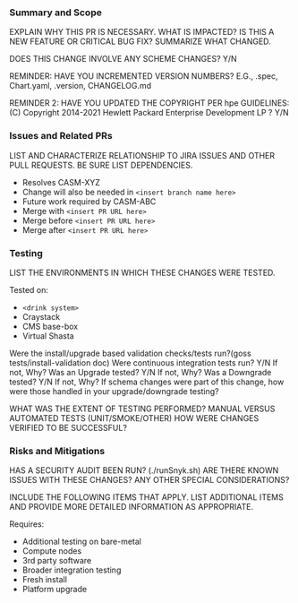 ### Summary and Scope

EXPLAIN WHY THIS PR IS NECESSARY. WHAT IS IMPACTED?
IS THIS A NEW FEATURE OR CRITICAL BUG FIX? SUMMARIZE WHAT CHANGED.

DOES THIS CHANGE INVOLVE ANY SCHEME CHANGES?  Y/N

REMINDER: HAVE YOU INCREMENTED VERSION NUMBERS? E.G., .spec, Chart.yaml, .version, CHANGELOG.md

REMINDER 2: HAVE YOU UPDATED THE COPYRIGHT PER hpe GUIDELINES: (C) Copyright 2014-2021 Hewlett Packard Enterprise Development LP    ? Y/N

### Issues and Related PRs

LIST AND CHARACTERIZE RELATIONSHIP TO JIRA ISSUES AND OTHER PULL REQUESTS. BE SURE LIST DEPENDENCIES.

* Resolves CASM-XYZ
* Change will also be needed in `<insert branch name here>`
* Future work required by CASM-ABC
* Merge with `<insert PR URL here>`
* Merge before `<insert PR URL here>`
* Merge after `<insert PR URL here>`

### Testing

LIST THE ENVIRONMENTS IN WHICH THESE CHANGES WERE TESTED.

Tested on:

* `<drink system>`
* Craystack
* CMS base-box
* Virtual Shasta

Were the install/upgrade based validation checks/tests run?(goss tests/install-validation doc)
Were continuous integration tests run? Y/N   If not, Why?
Was an Upgrade tested?                 Y/N   If not, Why?
Was a Downgrade tested?                Y/N   If not, Why?
If schema changes were part of this change, how were those handled in your upgrade/downgrade testing?

WHAT WAS THE EXTENT OF TESTING PERFORMED? MANUAL VERSUS AUTOMATED TESTS (UNIT/SMOKE/OTHER)
HOW WERE CHANGES VERIFIED TO BE SUCCESSFUL?

### Risks and Mitigations

HAS A SECURITY AUDIT BEEN RUN? (./runSnyk.sh)
ARE THERE KNOWN ISSUES WITH THESE CHANGES?
ANY OTHER SPECIAL CONSIDERATIONS?

INCLUDE THE FOLLOWING ITEMS THAT APPLY. LIST ADDITIONAL ITEMS AND PROVIDE MORE DETAILED INFORMATION AS APPROPRIATE.

Requires:

* Additional testing on bare-metal
* Compute nodes
* 3rd party software
* Broader integration testing
* Fresh install
* Platform upgrade
